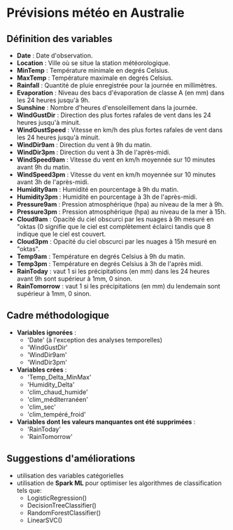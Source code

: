 # Prévisions météo en Australie

## Définition des variables
- **Date** : Date d'observation.
- **Location** : Ville où se situe la station météorologique.
- **MinTemp** : Température minimale en degrés Celsius.
- **MaxTemp** : Température maximale en degrés Celsius.
- **Rainfall** : Quantité de pluie enregistrée pour la journée en millimètres.
- **Evaporation** : Niveau des bacs d'évaporation de classe A (en mm) dans les 24 heures jusqu'à 9h.
- **Sunshine** : Nombre d'heures d'ensoleillement dans la journée.
- **WindGustDir** : Direction des plus fortes rafales de vent dans les 24 heures jusqu'à minuit.
- **WindGustSpeed** : Vitesse en km/h des plus fortes rafales de vent dans les 24 heures jusqu'à minuit.
- **WindDir9am** : Direction du vent à 9h du matin.
- **WindDir3pm** : Direction du vent à 3h de l'après-midi.
- **WindSpeed9am** : Vitesse du vent en km/h moyennée sur 10 minutes avant 9h du matin.
- **WindSpeed3pm** : Vitesse du vent en km/h moyennée sur 10 minutes avant 3h de l'après-midi.
- **Humidity9am** : Humidité en pourcentage à 9h du matin.
- **Humidity3pm** : Humidité en pourcentage à 3h de l'après-midi.
- **Pressure9am** : Pression atmosphérique (hpa) au niveau de la mer à 9h.
- **Pressure3pm** : Pression atmosphérique (hpa) au niveau de la mer à 15h.
- **Cloud9am** : Opacité du ciel obscurci par les nuages à 9h mesuré en "oktas (0 signifie que le ciel est complètement éclairci tandis que 8 indique que le ciel est couvert.
- **Cloud3pm** : Opacité du ciel obscurci par les nuages à 15h mesuré en "oktas".
- **Temp9am** : Température en degrés Celsius à 9h du matin.
- **Temp3pm** : Température en degrés Celsius à 3h de l'après midi.
- **RainToday** : vaut 1 si les précipitations (en mm) dans les 24 heures avant 9h sont supérieur à 1mm, 0 sinon.
- **RainTomorrow** : vaut 1 si les précipitations (en mm) du lendemain sont supérieur à 1mm, 0 sinon.

## Cadre méthodologique
- **Variables ignorées** : 
    - 'Date' (à l'exception des analyses temporelles)
    - 'WindGustDir'
    - 'WindDir9am'
    - 'WindDir3pm'
- **Variables crées** :
    - 'Temp_Delta_MinMax'
    - 'Humidity_Delta'
    - 'clim_chaud_humide'
    - 'clim_méditerranéen'
    - 'clim_sec'
    - 'clim_tempéré_froid'
- **Variables dont les valeurs manquantes ont été supprimées** :
    - 'RainToday'
    - 'RainTomorrow'

## Suggestions d'améliorations
- utilisation des variables catégorielles
- utilisation de **Spark ML** pour optimiser les algorithmes de classification tels que:
    - LogisticRegression() 
    - DecisionTreeClassifier()
    - RandomForestClassifier()
    - LinearSVC()